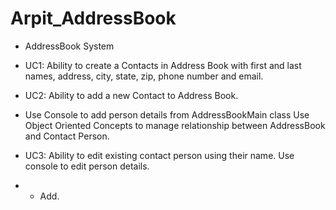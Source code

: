 # Arpit_AddressBook

* AddressBook System

* UC1: Ability to create a Contacts in Address Book with first and last names, address, city, state, zip, phone number and email.

* UC2: Ability to add a new Contact to Address Book.
- Use Console to add person details from AddressBookMain class
Use Object Oriented Concepts to manage relationship between AddressBook and Contact Person.


* UC3: Ability to edit existing contact person using their name.
Use console to edit person details.

* * Add.
